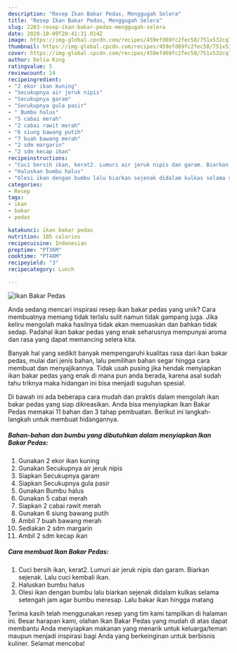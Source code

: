 ```yaml
---
description: "Resep Ikan Bakar Pedas, Menggugah Selera"
title: "Resep Ikan Bakar Pedas, Menggugah Selera"
slug: 2203-resep-ikan-bakar-pedas-menggugah-selera
date: 2020-10-09T20:41:31.014Z
image: https://img-global.cpcdn.com/recipes/459efd69fc2fec58/751x532cq70/ikan-bakar-pedas-foto-resep-utama.jpg
thumbnail: https://img-global.cpcdn.com/recipes/459efd69fc2fec58/751x532cq70/ikan-bakar-pedas-foto-resep-utama.jpg
cover: https://img-global.cpcdn.com/recipes/459efd69fc2fec58/751x532cq70/ikan-bakar-pedas-foto-resep-utama.jpg
author: Delia King
ratingvalue: 5
reviewcount: 14
recipeingredient:
- "2 ekor ikan kuning"
- "Secukupnya air jeruk nipis"
- "Secukupnya garam"
- "Secukupnya gula pasir"
- " Bumbu halus"
- "5 cabai merah"
- "2 cabai rawit merah"
- "6 siung bawang putih"
- "7 buah bawang merah"
- "2 sdm margarin"
- "2 sdm kecap ikan"
recipeinstructions:
- "Cuci bersih ikan, kerat2. Lumuri air jeruk nipis dan garam. Biarkan sejenak. Lalu cuci kembali ikan."
- "Haluskan bumbu halus"
- "Olesi ikan dengan bumbu lalu biarkan sejenak didalam kulkas selama setengah jam agar bumbu meresap. Lalu bakar ikan hingga matang"
categories:
- Resep
tags:
- ikan
- bakar
- pedas

katakunci: ikan bakar pedas 
nutrition: 105 calories
recipecuisine: Indonesian
preptime: "PT36M"
cooktime: "PT48M"
recipeyield: "3"
recipecategory: Lunch

---
```



![Ikan Bakar Pedas](https://img-global.cpcdn.com/recipes/459efd69fc2fec58/751x532cq70/ikan-bakar-pedas-foto-resep-utama.jpg)

Anda sedang mencari inspirasi resep ikan bakar pedas yang unik? Cara membuatnya memang tidak terlalu sulit namun tidak gampang juga. Jika keliru mengolah maka hasilnya tidak akan memuaskan dan bahkan tidak sedap. Padahal ikan bakar pedas yang enak seharusnya mempunyai aroma dan rasa yang dapat memancing selera kita.



Banyak hal yang sedikit banyak mempengaruhi kualitas rasa dari ikan bakar pedas, mulai dari jenis bahan, lalu pemilihan bahan segar hingga cara membuat dan menyajikannya. Tidak usah pusing jika hendak menyiapkan ikan bakar pedas yang enak di mana pun anda berada, karena asal sudah tahu triknya maka hidangan ini bisa menjadi suguhan spesial.


Di bawah ini ada beberapa cara mudah dan praktis dalam mengolah ikan bakar pedas yang siap dikreasikan. Anda bisa menyiapkan Ikan Bakar Pedas memakai 11 bahan dan 3 tahap pembuatan. Berikut ini langkah-langkah untuk membuat hidangannya.

<!--inarticleads1-->

##### Bahan-bahan dan bumbu yang dibutuhkan dalam menyiapkan Ikan Bakar Pedas:

1. Gunakan 2 ekor ikan kuning
1. Gunakan Secukupnya air jeruk nipis
1. Siapkan Secukupnya garam
1. Siapkan Secukupnya gula pasir
1. Gunakan  Bumbu halus
1. Gunakan 5 cabai merah
1. Siapkan 2 cabai rawit merah
1. Gunakan 6 siung bawang putih
1. Ambil 7 buah bawang merah
1. Sediakan 2 sdm margarin
1. Ambil 2 sdm kecap ikan




<!--inarticleads2-->

##### Cara membuat Ikan Bakar Pedas:

1. Cuci bersih ikan, kerat2. Lumuri air jeruk nipis dan garam. Biarkan sejenak. Lalu cuci kembali ikan.
1. Haluskan bumbu halus
1. Olesi ikan dengan bumbu lalu biarkan sejenak didalam kulkas selama setengah jam agar bumbu meresap. Lalu bakar ikan hingga matang




Terima kasih telah menggunakan resep yang tim kami tampilkan di halaman ini. Besar harapan kami, olahan Ikan Bakar Pedas yang mudah di atas dapat membantu Anda menyiapkan makanan yang menarik untuk keluarga/teman maupun menjadi inspirasi bagi Anda yang berkeinginan untuk berbisnis kuliner. Selamat mencoba!
